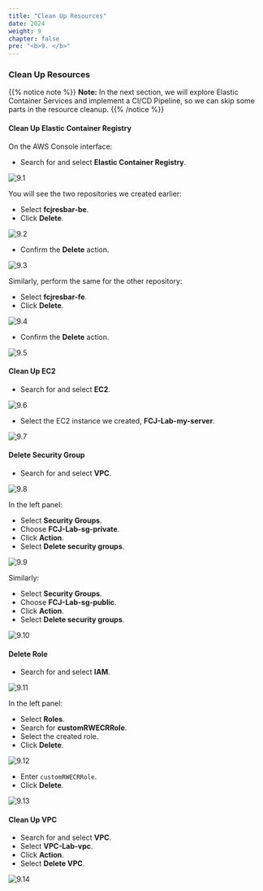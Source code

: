 ```yaml
---
title: "Clean Up Resources"
date: 2024
weight: 9
chapter: false
pre: "<b>9. </b>"
---
```


### Clean Up Resources

{{% notice note %}}
**Note:** In the next section, we will explore Elastic Container Services and implement a CI/CD Pipeline, so we can skip some parts in the resource cleanup.
{{% /notice %}}

#### Clean Up Elastic Container Registry

On the AWS Console interface:

- Search for and select **Elastic Container Registry**.

![9.1](/images/9-clean-up/9.1.png)

You will see the two repositories we created earlier:

- Select **fcjresbar-be**.
- Click **Delete**.

![9.2](/images/9-clean-up/9.2.png)

- Confirm the **Delete** action.

![9.3](/images/9-clean-up/9.3.png)

Similarly, perform the same for the other repository:

- Select **fcjresbar-fe**.
- Click **Delete**.

![9.4](/images/9-clean-up/9.4.png)

- Confirm the **Delete** action.

![9.5](/images/9-clean-up/9.5.png)

#### Clean Up EC2

- Search for and select **EC2**.

![9.6](/images/9-clean-up/9.6.png)

- Select the EC2 instance we created, **FCJ-Lab-my-server**.

![9.7](/images/9-clean-up/9.7.png)

#### Delete Security Group

- Search for and select **VPC**.

![9.8](/images/9-clean-up/9.8.png)

In the left panel:

- Select **Security Groups**.
- Choose **FCJ-Lab-sg-private**.
- Click **Action**.
- Select **Delete security groups**.

![9.9](/images/9-clean-up/9.9.png)

Similarly:

- Select **Security Groups**.
- Choose **FCJ-Lab-sg-public**.
- Click **Action**.
- Select **Delete security groups**.

![9.10](/images/9-clean-up/9.10.png)

#### Delete Role

- Search for and select **IAM**.

![9.11](/images/9-clean-up/9.11.png)

In the left panel:

- Select **Roles**.
- Search for **customRWECRRole**.
- Select the created role.
- Click **Delete**.

![9.12](/images/9-clean-up/9.12.png)

- Enter `customRWECRRole`.
- Click **Delete**.

![9.13](/images/9-clean-up/9.13.png)

#### Clean Up VPC

- Search for and select **VPC**.
- Select **VPC-Lab-vpc**.
- Click **Action**.
- Select **Delete VPC**.

![9.14](/images/9-clean-up/9.14.png)
